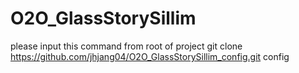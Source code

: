 # O2O_GlassStorySillim

please input this command from root of project
git clone https://github.com/jhjang04/O2O_GlassStorySillim_config.git config
